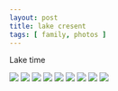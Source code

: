 ```yaml
---
layout: post
title: lake cresent
tags: [ family, photos ]
---
```

Lake time
<script src="https://ajax.googleapis.com/ajax/libs/jquery/1.11.1/jquery.min.js" ></script>
<link href="https://cdnjs.cloudflare.com/ajax/libs/fotorama/4.6.4/fotorama.min.css" rel="stylesheet">
<script src="https://cdnjs.cloudflare.com/ajax/libs/fotorama/4.6.4/fotorama.min.js" ></script>

<div class="fotorama"  data-allowfullscreen="native">
    <!--https://photos.app.goo.gl/coD2PdmF1FeSq4H19-->
    <img src="https://images.northbriton.net/AP1GczPvjm9k_yXEUltiZ3_doNZVNDByiXpOxwzqbshv1rg6cs_QkmuRJetn7cuyiutKYhU7Z6K2iOtIsR0WLyH-TF0PiShIgkCO9TOQHJ-FLDSpL2u1PpR9">
    <img src="https://images.northbriton.net/AP1GczNyR14Bq_-S5Z_CN-Ow6rUh9qSawQ2Okqauo6GLAwwzEo3llEMpKzUu5BCYTx9LxQ82oYjO12f02n0PhaLGyIlen5J91gfU7FE0LSxeLKN6q4gXkO0D">
    <img src="https://images.northbriton.net/AP1GczOta9LCIIVyz1v-Zs40A25qIvWu2PcQse90GmZ-xpFnfqrURNSw54ZXkSe2b87mMl_kIV2cOuKevAc5HO92nv_nFdofYFxuKNkJ3JOuQfI9Ksai_QxM">
    <img src="https://images.northbriton.net/AP1GczPBEJHb73kUMD9SUWrkBKUtPq1U9b1ikLtW0Enmn-XbOm5y5isj0riACWZAu9zZlSApavJyk54h2QlnnFeyxy3H4zaD4H74Sao2dj-sC59OkkWnPqvs">
    <img src="https://images.northbriton.net/AP1GczNguJhznXx4lUi5sdAebAWpxV-lFgNus2Fz1OKMv6KhmYTYLubudD1Q28t8Q_9WU6ZdeOjx3ArxhgVGADJ9m_UKjmIQmDOV9u-arVWnBAiE6F4pwhs-">
    <img src="https://images.northbriton.net/AP1GczNON8T8o23RYyKvcxkXNNGa2qLU6DLQqBOHcKhfgVW1ZW8aCpd0XiAP5GngNuzJFLcea5TI1QNsqmJ6SEgRn11VaraUw4xpHrpFFcZXvioDoic6PCfS">
    <img src="https://images.northbriton.net/AP1GczPCPoU8lqqP-cr98OOYl_qpaEm0gRu2vMy2wQfvVWwWSgp85jh0FAY9GBbKGUNlz8fIZp9p9px7XT9EsAXLr3VRIEQPKtm0z571kk-gESDrCkYRYygY">
    <img src="https://images.northbriton.net/AP1GczOkgB8g5xWnizzKJ8cYreYDNniIrH5_O7vGaH7CRmT5Y8k0l9yMEqvdITbImnM_eVwUklzmzglN97ZmBKv14JRhzL9DytxIb9nHo0k5pXZPVJNvGwqg">
    <img src="https://images.northbriton.net/AP1GczMqCWTOSN1iBz2Y98qw_N8DlzyOttsSZGnMu107E7wveFzu7f_FYvLcQk8Q2sEy51kRNC8wTIreFWCeVPKEm6Hex3d4rV3LsmEaf69w2xvyYWk8XNwK">
</div>